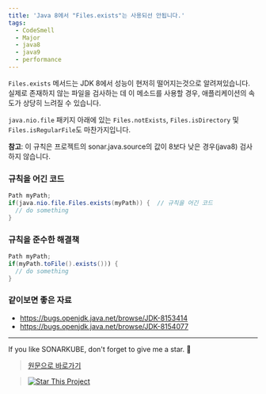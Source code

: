 ```yaml
---
title: 'Java 8에서 "Files.exists"는 사용되선 안됩니다.'
tags:
  - CodeSmell
  - Major
  - java8
  - java9
  - performance
---
```


`Files.exists` 메서드는 JDK 8에서 성능이 현저히 떨어지는것으로 알려져있습니다.
실제로 존재하지 않는 파일을 검사하는 데 이 메소드를 사용할 경우, 애플리케이션의 속도가 상당히 느려질 수 있습니다.

`java.nio.file` 패키지 아래에 있는 `Files.notExists`, `Files.isDirectory` 및 `Files.isRegularFile`도 마찬가지입니다.

**참고**: 이 규칙은 프로젝트의 sonar.java.source의 값이 8보다 낮은 경우(java8) 검사하지 않습니다.

### 규칙을 어긴 코드

```java
Path myPath;
if(java.nio.file.Files.exists(myPath)) {  // 규칙을 어긴 코드
  // do something
}
```

### 규칙을 준수한 해결책

```java
Path myPath;
if(myPath.toFile().exists())) {
  // do something
}
```

### 같이보면 좋은 자료

- https://bugs.openjdk.java.net/browse/JDK-8153414
- https://bugs.openjdk.java.net/browse/JDK-8154077

---

If you like SONARKUBE, don't forget to give me a star. :star2:

> [원문으로 바로가기](https://rules.sonarsource.com/java/tag/java8/RSPEC-3725)

> [![Star This Project](https://img.shields.io/github/stars/kantabile/sonarkube.svg?label=Stars&style=social)](https://github.com/kantabile/sonarkube)
